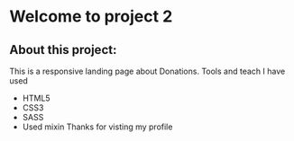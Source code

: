 # Welcome to project 2
## About this project:
This is a responsive landing page about Donations. Tools and teach I have used
- HTML5
- CSS3
- SASS
- Used mixin
Thanks for visting my profile
